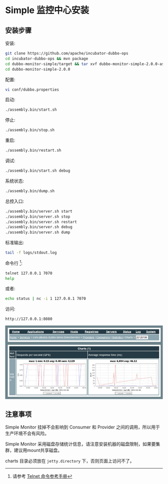 # Simple 监控中心安装

## 安装步骤

安装:

```sh
git clone https://github.com/apache/incubator-dubbo-ops
cd incubator-dubbo-ops && mvn package
cd dubbo-monitor-simple/target && tar xvf dubbo-monitor-simple-2.0.0-assembly.tar.gz
cd dubbo-monitor-simple-2.0.0
```

配置:

```sh
vi conf/dubbo.properties
```

启动:

```sh
./assembly.bin/start.sh
```

停止:

```sh
./assembly.bin/stop.sh
```

重启:

```sh
./assembly.bin/restart.sh
```

调试:

```sh
./assembly.bin/start.sh debug
```

系统状态:

```sh
./assembly.bin/dump.sh
```

总控入口:

```sh
./assembly.bin/server.sh start
./assembly.bin/server.sh stop
./assembly.bin/server.sh restart
./assembly.bin/server.sh debug
./assembly.bin/server.sh dump
```

标准输出:

```sh
tail -f logs/stdout.log
```

命令行 [^1]:

```sh
telnet 127.0.0.1 7070
help
```

或者:

```sh
echo status | nc -i 1 127.0.0.1 7070
```

访问:

```
http://127.0.0.1:8080
```

![/admin-guide/images/dubbo-monitor-simple.jpg](../sources/images/dubbo-monitor-simple.jpg)

## 注意事项
Simple Monitor 挂掉不会影响到 Consumer 和 Provider 之间的调用，所以用于生产环境不会有风险。

Simple Monitor 采用磁盘存储统计信息，请注意安装机器的磁盘限制，如果要集群，建议用mount共享磁盘。

charts 目录必须放在 `jetty.directory` 下，否则页面上访问不了。

[^1]: 请参考 [Telnet 命令参考手册](http://dubbo.apache.org/books/dubbo-user-book/references/telnet.html)

